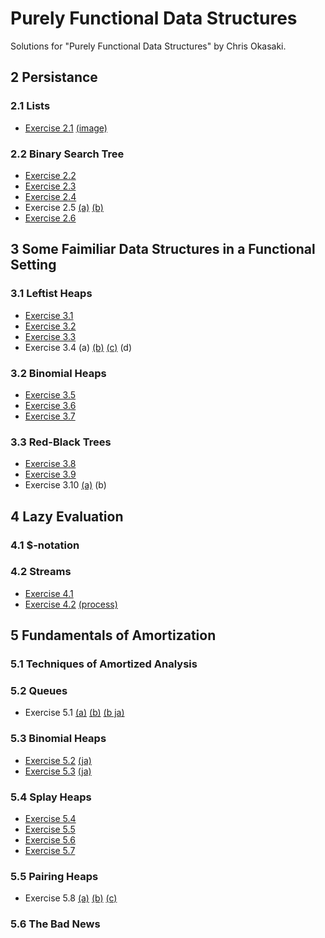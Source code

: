 # Purely Functional Data Structures
Solutions for "Purely Functional Data Structures" by Chris Okasaki.

## 2 Persistance
### 2.1 Lists
- [Exercise 2.1](https://github.com/rst76/pfds/blob/master/ch02/ex.2.1.hs)
[(image)](https://github.com/rst76/pfds/raw/master/ch02/ex.2.1.png)
### 2.2 Binary Search Tree
- [Exercise 2.2](https://github.com/rst76/pfds/blob/master/ch02/ex.2.2.hs)
- [Exercise 2.3](https://github.com/rst76/pfds/blob/master/ch02/ex.2.3.hs)
- [Exercise 2.4](https://github.com/rst76/pfds/blob/master/ch02/ex.2.4.hs)
- Exercise 2.5
[(a)](https://github.com/rst76/pfds/blob/master/ch02/ex.2.5a.hs)
[(b)](https://github.com/rst76/pfds/blob/master/ch02/ex.2.5b.hs)
- [Exercise 2.6](https://github.com/rst76/pfds/blob/master/ch02/ex.2.6.hs)

## 3 Some Faimiliar Data Structures in a Functional Setting
### 3.1 Leftist Heaps
- [Exercise 3.1](https://github.com/rst76/pfds/blob/master/ch03/ex.3.1.txt)
- [Exercise 3.2](https://github.com/rst76/pfds/blob/master/ch03/ex.3.2.hs)
- [Exercise 3.3](https://github.com/rst76/pfds/blob/master/ch03/ex.3.3.hs)
- Exercise 3.4
(a)
[(b)](https://github.com/rst76/pfds/blob/master/ch03/ex.3.4b.hs)
[(c)](https://github.com/rst76/pfds/blob/master/ch03/ex.3.4c.hs)
(d)
### 3.2 Binomial Heaps
- [Exercise 3.5](https://github.com/rst76/pfds/blob/master/ch03/ex.3.5.txt)
- [Exercise 3.6](https://github.com/rst76/pfds/blob/master/ch03/ex.3.6.hs)
- [Exercise 3.7](https://github.com/rst76/pfds/blob/master/ch03/ex.3.7.hs)
### 3.3 Red-Black Trees
- [Exercise 3.8](https://github.com/rst76/pfds/blob/master/ch03/ex.3.8.hs)
- [Exercise 3.9](https://github.com/rst76/pfds/blob/master/ch03/ex.3.9.hs)
- Exercise 3.10
[(a)](https://github.com/rst76/pfds/blob/master/ch03/ex.3.10.hs)
(b)

## 4 Lazy Evaluation
### 4.1 $-notation
### 4.2 Streams
- [Exercise 4.1](https://github.com/rst76/pfds/blob/master/ch04/ex.4.1.txt)
- [Exercise 4.2](https://github.com/rst76/pfds/blob/master/ch04/ex.4.2.hs)
[(process)](https://github.com/rst76/pfds/blob/master/ch04/ex.4.2.txt)

## 5 Fundamentals of Amortization
### 5.1 Techniques of Amortized Analysis
### 5.2 Queues
- Exercise 5.1
[(a)](https://github.com/rst76/pfds/blob/master/ch05/ex.5.1a.hs)
[(b)](https://htmlpreview.github.io/?https://github.com/rst76/pfds/blob/master/ch05/ex.5.1b.html)
[(b ja)](https://htmlpreview.github.io/?https://github.com/rst76/pfds/blob/master/ch05/ex.5.1b_ja.html)
### 5.3 Binomial Heaps
- [Exercise 5.2](https://htmlpreview.github.io/?https://github.com/rst76/pfds/blob/master/ch05/ex.5.2.html)
[(ja)](https://htmlpreview.github.io/?https://github.com/rst76/pfds/blob/master/ch05/ex.5.2_ja.html)
- [Exercise 5.3](https://htmlpreview.github.io/?https://github.com/rst76/pfds/blob/master/ch05/ex.5.3.html)
[(ja)](https://htmlpreview.github.io/?https://github.com/rst76/pfds/blob/master/ch05/ex.5.3_ja.html)
### 5.4 Splay Heaps
- [Exercise 5.4](https://github.com/rst76/pfds/blob/master/ch05/ex.5.4.hs)
- [Exercise 5.5](https://htmlpreview.github.io/?https://github.com/rst76/pfds/blob/master/ch05/ex.5.5.html)
- [Exercise 5.6](https://htmlpreview.github.io/?https://github.com/rst76/pfds/blob/master/ch05/ex.5.6.html)
- [Exercise 5.7](https://github.com/rst76/pfds/blob/master/ch05/ex.5.7.hs)
### 5.5 Pairing Heaps
- Exercise 5.8
[(a)](https://github.com/rst76/pfds/blob/master/ch05/ex.5.8a.hs)
[(b)](https://github.com/rst76/pfds/blob/master/ch05/ex.5.8b.hs)
[(c)](https://htmlpreview.github.io/?https://github.com/rst76/pfds/blob/master/ch05/ex.5.8c.html)
### 5.6 The Bad News



